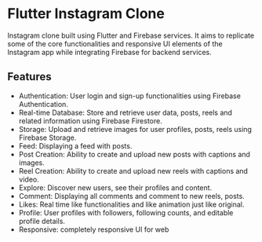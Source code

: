 # Flutter Instagram Clone

Instagram clone built using Flutter and Firebase services. It aims to replicate some of the core functionalities and responsive UI elements of the Instagram app while integrating Firebase for backend services.

## Features
* Authentication: User login and sign-up functionalities using Firebase Authentication.
* Real-time Database: Store and retrieve user data, posts, reels and related information using Firebase Firestore.
* Storage: Upload and retrieve images for user profiles, posts, reels using Firebase Storage.
* Feed: Displaying a feed with posts.
* Post Creation: Ability to create and upload new posts with captions and images.
* Reel Creation: Ability to create and upload new reels with captions and video.
* Explore: Discover new users, see their profiles and content.
* Comment: Displaying all comments and comment to new reels, posts.
* Likes: Real time like functionalities and like animation just like original.
* Profile: User profiles with followers, following counts, and editable profile details.
* Responsive: completely responsive UI for web

